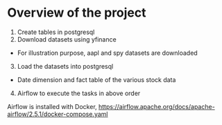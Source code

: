 # Overview of the project   

1. Create tables in postgresql 
2. Download datasets using yfinance
- For illustration purpose, aapl and spy datasets are downloaded
3. Load the datasets into postgresql 
- Date dimension and fact table of the various stock data
4. Airflow to execute the tasks in above order 

Airflow is installed with Docker, https://airflow.apache.org/docs/apache-airflow/2.5.1/docker-compose.yaml

